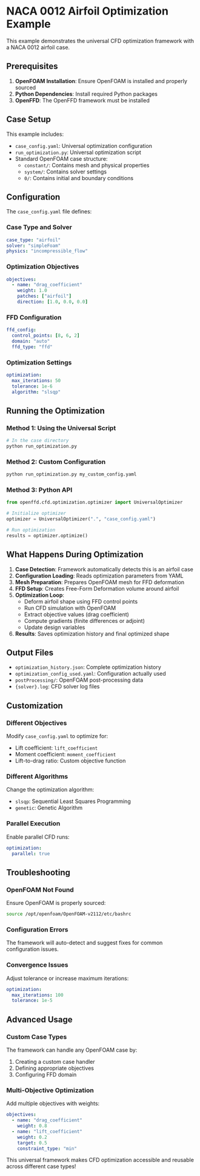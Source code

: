 # NACA 0012 Airfoil Optimization Example

This example demonstrates the universal CFD optimization framework with a NACA 0012 airfoil case.

## Prerequisites

1. **OpenFOAM Installation**: Ensure OpenFOAM is installed and properly sourced
2. **Python Dependencies**: Install required Python packages
3. **OpenFFD**: The OpenFFD framework must be installed

## Case Setup

This example includes:

- `case_config.yaml`: Universal optimization configuration
- `run_optimization.py`: Universal optimization script
- Standard OpenFOAM case structure:
  - `constant/`: Contains mesh and physical properties
  - `system/`: Contains solver settings
  - `0/`: Contains initial and boundary conditions

## Configuration

The `case_config.yaml` file defines:

### Case Type and Solver
```yaml
case_type: "airfoil"
solver: "simpleFoam"
physics: "incompressible_flow"
```

### Optimization Objectives
```yaml
objectives:
  - name: "drag_coefficient"
    weight: 1.0
    patches: ["airfoil"]
    direction: [1.0, 0.0, 0.0]
```

### FFD Configuration
```yaml
ffd_config:
  control_points: [8, 6, 2]
  domain: "auto"
  ffd_type: "ffd"
```

### Optimization Settings
```yaml
optimization:
  max_iterations: 50
  tolerance: 1e-6
  algorithm: "slsqp"
```

## Running the Optimization

### Method 1: Using the Universal Script
```bash
# In the case directory
python run_optimization.py
```

### Method 2: Custom Configuration
```bash
python run_optimization.py my_custom_config.yaml
```

### Method 3: Python API
```python
from openffd.cfd.optimization.optimizer import UniversalOptimizer

# Initialize optimizer
optimizer = UniversalOptimizer(".", "case_config.yaml")

# Run optimization
results = optimizer.optimize()
```

## What Happens During Optimization

1. **Case Detection**: Framework automatically detects this is an airfoil case
2. **Configuration Loading**: Reads optimization parameters from YAML
3. **Mesh Preparation**: Prepares OpenFOAM mesh for FFD deformation
4. **FFD Setup**: Creates Free-Form Deformation volume around airfoil
5. **Optimization Loop**:
   - Deform airfoil shape using FFD control points
   - Run CFD simulation with OpenFOAM
   - Extract objective values (drag coefficient)
   - Compute gradients (finite differences or adjoint)
   - Update design variables
6. **Results**: Saves optimization history and final optimized shape

## Output Files

- `optimization_history.json`: Complete optimization history
- `optimization_config_used.yaml`: Configuration actually used
- `postProcessing/`: OpenFOAM post-processing data
- `{solver}.log`: CFD solver log files

## Customization

### Different Objectives
Modify `case_config.yaml` to optimize for:
- Lift coefficient: `lift_coefficient`
- Moment coefficient: `moment_coefficient`
- Lift-to-drag ratio: Custom objective function

### Different Algorithms
Change the optimization algorithm:
- `slsqp`: Sequential Least Squares Programming
- `genetic`: Genetic Algorithm

### Parallel Execution
Enable parallel CFD runs:
```yaml
optimization:
  parallel: true
```

## Troubleshooting

### OpenFOAM Not Found
Ensure OpenFOAM is properly sourced:
```bash
source /opt/openfoam/OpenFOAM-v2112/etc/bashrc
```

### Configuration Errors
The framework will auto-detect and suggest fixes for common configuration issues.

### Convergence Issues
Adjust tolerance or increase maximum iterations:
```yaml
optimization:
  max_iterations: 100
  tolerance: 1e-5
```

## Advanced Usage

### Custom Case Types
The framework can handle any OpenFOAM case by:
1. Creating a custom case handler
2. Defining appropriate objectives
3. Configuring FFD domain

### Multi-Objective Optimization
Add multiple objectives with weights:
```yaml
objectives:
  - name: "drag_coefficient"
    weight: 0.8
  - name: "lift_coefficient"
    weight: 0.2
    target: 0.5
    constraint_type: "min"
```

This universal framework makes CFD optimization accessible and reusable across different case types!